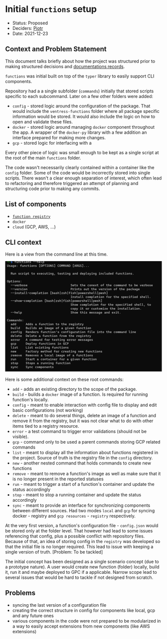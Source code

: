 # Initial `functions` setup

* Status: Proposed
* Deciders: [Piotr] <!-- optional -->
* Date: 2021-12-23

## Context and Problem Statement

This document talks briefly about how the project was structured prior to making structured decisions and [documentations records](../adrs).

`functions` was initial built on top of the `typer` library to easily support CLI components.

Repository had a a single subfolder (`commands`) initially that stored scripts specific to each subcommand. Later on a few other folders were added:

* `config` - stored logic around the configuration of the package. That would include the `ventress-functions` folder where all package specific information would be stored. It would also include the logic on how to open and validate these files.
* `docker` - stored logic around managing `docker` component throughout the app. A wrapper of the `docker-py` library with a few addition an interface prepared for making more changes.
* `gcp` - stored logic for interfacing with a

Every other piece of logic was small enough to be kept as a single script at the root of the main `functions` folder.

The code wasn't necessarily clearly contained within a container like the `config` folder. Some of the code would be incorrectly stored into single scripts. There wasn't a clear enough separation of interest, which often lead to refactoring and therefore triggered an attempt of planning and structuring code prior to making any commits.

## List of components

* [`function registry`](../proposals/function_registry.md)
* `docker`
* `cloud` (GCP, AWS, ...)

## CLI context

Here is a view from the command line at this time.

![23_12_2021_CLI_view](../assets/screenshots/23_12_2021_CLI_view.png)

Here is some additional context on these root commands:

* `add` - adds an existing directory to the scope of the package.
* `build` - builds a `docker` image of a function. Is required for running function's locally.
* `config` - meant to enable interaction with config file to display and edit basic configurations (not working)
* `delete` - meant to do several things, delete an image of a function and remove it from the registry, but it was not clear what to do with other items tied to a registry resource.
* `error` - a test command to trigger error validations (should not be visible).
* `gcp` - command only to be used a parent commands storing GCP related commands
* `list` - meant to display all the information about functions registered in the project. Source of truth is the registry file in the `config` directory.
* `new` - another nested command that holds commands to create new functions
* `remove` - meant to remove a function's image as well as make sure that it is no longer present in the reported statuses
* `run` - meant to trigger a start of a function's container and update the status accordingly
* `stop` - meant to stop a running container and update the status accordingly
* `sync` - meant to provide an interface for synchronizing components between different sources. Had two modes `local` and `gcp` for syncing docker - registry and `gcp resources` - `registry` respectively.

At the very first version, a function's configuration file - `config.json` would be stored only at the folder level. That however had lead to some issues referencing that config, plus a possible conflict with repository files. Because of that, an idea of storing config in the `registry` was developed so that the initial file is no longer required. This lead to issue with keeping a single version of truth. [Problem: To be tackled]

The initial concept has been designed as a single scenario concept (due to a prototype nature). A user would create new function (folder) locally, build it, run it and maybe deployed to GPC if a applicable. Narrow scope lead to several issues that would be hard to tackle if not designed from scratch.

## Problems

* syncing the last version of a configuration file
* creating the correct structure in config for components like local, gcp and any future ones
* various components in the code were not prepared to be modularized in a way to easily accept extensions from new components (like AWS extensions)

<!-- Identifiers, in alphabetical order -->

[Piotr]: https://github.com/Katolus
